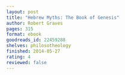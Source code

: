 ```yaml
---
layout: post
title: "Hebrew Myths: The Book of Genesis"
author: Robert Graves
pages: 315
format: ebook
goodreads_id: 22459288
shelves: philosotheology
finished: 2014-05-27
rating: 4
reviewed: false
---
```

